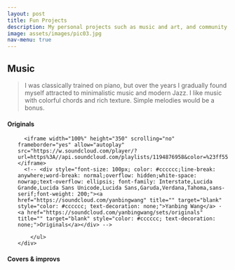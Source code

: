 ```yaml
---
layout: post
title: Fun Projects
description: My personal projects such as music and art, and community involvement etc.!
image: assets/images/pic03.jpg
nav-menu: true
---
```


<h2>Music</h2>
 <blockquote>I was classically trained on piano, but over the years I gradually found myself attracted to minimalistic music and modern Jazz. I like music with colorful chords and rich texture. Simple melodies would be a bonus.</blockquote>

 <div class="row">
 	<div class="1u 12u$(medium)">
 		<h4></h4>
 	</div>
  <div class="2u 12u$(medium)">
    <h4>Originals</h4>
  </div>
 	<div class="9u 12u$(medium)">
 		<ul class="alt">
 			<!-- <li><i>Sunset </i>| piano <iframe align="right" width="30%" height="20" scrolling="no" frameborder="no" allow="autoplay" src="https://w.soundcloud.com/player/?url=https%3A//api.soundcloud.com/tracks/208428784&color=%23ff5500&auto_play=false&hide_related=true&show_comments=false&show_user=false&show_reposts=false&show_teaser=false"></iframe>
      </li>
 			<li><i>Sound Mass </i>| string quartet<iframe align="right" width="30%" height="20" scrolling="no" frameborder="no" allow="autoplay" src="https://w.soundcloud.com/player/?url=https%3A//api.soundcloud.com/tracks/198951116&color=%23ff5500&auto_play=false&hide_related=false&show_comments=true&show_user=false&show_reposts=false&show_teaser=false"></iframe>
      </li>
 			<li><i>Hilton Lobby </i>| electronic mix<iframe align="right" width="30%" height="20" scrolling="no" frameborder="no" allow="autoplay" src="https://w.soundcloud.com/player/?url=https%3A//api.soundcloud.com/tracks/223609846&color=%23ff5500&auto_play=false&hide_related=false&show_comments=true&show_user=false&show_reposts=false&show_teaser=false"></iframe>
      </li>
 			<li><i>The Rain </i>| woodwind trio</li>
      <li><i>Fragments </i>| percussion</li>
      <li><i>Jumpy Physics</i> | a good friend raps with a theremin</li> -->

      <iframe width="100%" height="350" scrolling="no" frameborder="yes" allow="autoplay" src="https://w.soundcloud.com/player/?url=https%3A//api.soundcloud.com/playlists/1194876958&color=%23ff5500&auto_play=true&hide_related=true&show_comments=true&show_user=false&show_reposts=false&show_teaser=false"></iframe>
      <!-- <div style="font-size: 100px; color: #cccccc;line-break: anywhere;word-break: normal;overflow: hidden;white-space: nowrap;text-overflow: ellipsis; font-family: Interstate,Lucida Grande,Lucida Sans Unicode,Lucida Sans,Garuda,Verdana,Tahoma,sans-serif;font-weight: 200;"><a href="https://soundcloud.com/yanbingwang" title="" target="blank" style="color: #cccccc; text-decoration: none;">Yanbing Wang</a> · <a href="https://soundcloud.com/yanbingwang/sets/originals" title="" target="blank" style="color: #cccccc; text-decoration: none;">Originals</a></div> -->

 		</ul>
 	</div>
 </div>


 <div class="row">
 	<div class="1u 12u$(medium)">
 		<h4></h4>
 	</div>
  <div class="2u 12u$(medium)">
    <h4>Covers & improvs</h4>
  </div>
 	<div class="9u 12u$(medium)">
 		<!-- <ul class="alt">
 			<li><i>Georgia On My Mind</i> | piano <iframe align="right" width="30%" height="20" scrolling="no" frameborder="no" allow="autoplay" src="https://w.soundcloud.com/player/?url=https%3A//api.soundcloud.com/tracks/759171547&color=%23ff5500&auto_play=false&hide_related=false&show_comments=false&show_user=false&show_reposts=false&show_teaser=false"></iframe></li>
 			<li><i>I'll Remember April</i> | piano<iframe align="right" width="30%" height="20" scrolling="no" frameborder="no" allow="autoplay" src="https://w.soundcloud.com/player/?url=https%3A//api.soundcloud.com/tracks/775118917&color=%23ff5500&auto_play=false&hide_related=false&show_comments=true&show_user=true&show_reposts=false&show_teaser=true"></iframe></li>
      <li><i>Neo-soul loop 1</i> | piano<iframe align="right" width="30%" height="20" scrolling="no" frameborder="no" allow="autoplay" src="https://w.soundcloud.com/player/?url=https%3A//api.soundcloud.com/tracks/832161949&color=%23ff5500&auto_play=false&hide_related=false&show_comments=true&show_user=true&show_reposts=false&show_teaser=true"></iframe></li>

      <li><i>Neo-soul loop 2</i> | piano<iframe align="right" width="30%" height="20" scrolling="no" frameborder="no" allow="autoplay" src="https://w.soundcloud.com/player/?url=https%3A//api.soundcloud.com/tracks/860932828&color=%23ff5500&auto_play=false&hide_related=false&show_comments=true&show_user=true&show_reposts=false&show_teaser=true"></iframe></li>

      <li><i>Come Away With Me</i> | piano<iframe align="right" width="30%" height="20" scrolling="no" frameborder="no" allow="autoplay" src="https://w.soundcloud.com/player/?url=https%3A//api.soundcloud.com/tracks/778052740&color=%23ff5500&auto_play=false&hide_related=false&show_comments=true&show_user=true&show_reposts=false&show_teaser=true"></iframe></li>
 		</ul> -->
    <ul class="alt">
    <iframe width="100%" height="450" scrolling="no" frameborder="no" allow="autoplay" src="https://w.soundcloud.com/player/?url=https%3A//api.soundcloud.com/playlists/1194807877&color=%23ff5500&auto_play=false&hide_related=false&show_comments=true&show_user=true&show_reposts=false&show_teaser=true"></iframe>
    </ul>


 	</div>
 </div>

<hr class="major" />
<h2>Art</h2>
 <blockquote>Some sketches, oil paintings and architecture models.</blockquote>

 <div class="box alt">
 	<div class="row 50% uniform">
 		<div class="4u"><span class="image fit"><img src="{% link assets/images/sketch-flower.jpg %}" alt="" /></span></div>
 		<div class="7u"><span class="image fit"><img src="{% link assets/images/sketch-sevier.jpg %}" alt="" /></span></div>
 		<!-- Break -->
    <div class="4u"><span class="image fit"><img src="{% link assets/images/sketch-waves.jpg %}" alt="" /></span></div>
    <div class="4u"><span class="image fit"><img src="{% link assets/images/sketch-lake.jpg %}" alt="" /></span></div>
    <div class="4u"><span class="image fit"><img src="{% link assets/images/sketch-8th.jpg %}" alt="" /></span></div>
  	<!-- Break -->
    <div class="7u"><span class="image fit"><img src="{% link assets/images/wall-waves.JPG %}" alt="" /></span></div>
    <div class="4u"><span class="image fit"><img src="{% link assets/images/painting-boat.JPG %}" alt="" /></span></div>
 	</div>
 </div>







<div class="row">
 <div class="4u 12u$(medium)">
    <span class="image width: 10%"><img src="{% link assets/images/model-1.JPG %}" alt="" /></span>
    <span class="image fit"><img src="{% link assets/images/model-2.JPG %}" alt="" /></span>
 </div>

 <div class="8u 12u$(medium)">
    <span class="image fit"><img src="{% link assets/images/shuhui copy.jpg %}" alt="" /></span>
 </div>

</div>

